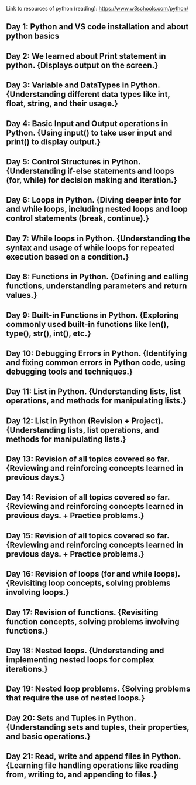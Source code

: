 Link to resources of python (reading): https://www.w3schools.com/python/

## Day 1: Python and VS code installation and about python basics

## Day 2: We learned about Print statement in python. {Displays output on the screen.}

## Day 3: Variable and DataTypes in Python. {Understanding different data types like int, float, string, and their usage.}

## Day 4: Basic Input and Output operations in Python. {Using input() to take user input and print() to display output.}

## Day 5: Control Structures in Python. {Understanding if-else statements and loops (for, while) for decision making and iteration.}

## Day 6: Loops in Python. {Diving deeper into for and while loops, including nested loops and loop control statements (break, continue).}

## Day 7: While loops in Python. {Understanding the syntax and usage of while loops for repeated execution based on a condition.}

## Day 8: Functions in Python. {Defining and calling functions, understanding parameters and return values.}

## Day 9: Built-in Functions in Python. {Exploring commonly used built-in functions like len(), type(), str(), int(), etc.}

## Day 10: Debugging Errors in Python. {Identifying and fixing common errors in Python code, using debugging tools and techniques.}

## Day 11: List in Python. {Understanding lists, list operations, and methods for manipulating lists.}

## Day 12: List in Python (Revision + Project). {Understanding lists, list operations, and methods for manipulating lists.}

## Day 13: Revision of all topics covered so far. {Reviewing and reinforcing concepts learned in previous days.}

## Day 14: Revision of all topics covered so far. {Reviewing and reinforcing concepts learned in previous days. + Practice problems.}

## Day 15: Revision of all topics covered so far. {Reviewing and reinforcing concepts learned in previous days. + Practice problems.}

## Day 16: Revision of loops (for and while loops). {Revisiting loop concepts, solving problems involving loops.}

## Day 17: Revision of functions. {Revisiting function concepts, solving problems involving functions.}

## Day 18: Nested loops. {Understanding and implementing nested loops for complex iterations.}

## Day 19: Nested loop problems. {Solving problems that require the use of nested loops.}

## Day 20: Sets and Tuples in Python. {Understanding sets and tuples, their properties, and basic operations.}

## Day 21: Read, write and append files in Python. {Learning file handling operations like reading from, writing to, and appending to files.}